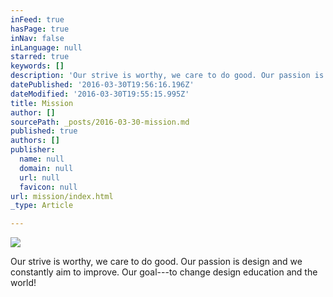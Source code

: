 ```yaml
---
inFeed: true
hasPage: true
inNav: false
inLanguage: null
starred: true
keywords: []
description: 'Our strive is worthy, we care to do good. Our passion is design and we constantly aim to improve. Our goal—to change design education and the world!'
datePublished: '2016-03-30T19:56:16.196Z'
dateModified: '2016-03-30T19:55:15.995Z'
title: Mission
author: []
sourcePath: _posts/2016-03-30-mission.md
published: true
authors: []
publisher:
  name: null
  domain: null
  url: null
  favicon: null
url: mission/index.html
_type: Article

---
```

![](https://the-grid-user-content.s3-us-west-2.amazonaws.com/44ecbbec-88b1-476f-8253-4a6d7fcae940.jpg)

Our strive is worthy, we care to do good. Our passion is design and we constantly aim to improve. Our goal---to change design education and the world!